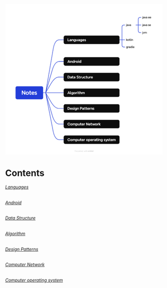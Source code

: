 
![](./files/Notes.png)

# Contents

###### [Languages](https://github.com/sunnnydaydev/Languages)

###### [Android]()

###### [Data Structure]()

###### [Algorithm]()

###### [Design Patterns]()

###### [Computer Network]()

###### [Computer operating system]()